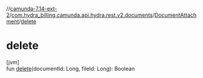 //[camunda-7.14-ext-2](../../../index.md)/[com.hydra_billing.camunda.api.hydra.rest.v2.documents](../index.md)/[DocumentAttachment](index.md)/[delete](delete.md)

# delete

[jvm]\
fun [delete](delete.md)(documentId: Long, fileId: Long): Boolean
